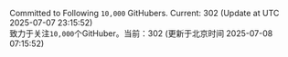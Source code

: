 Committed to Following `10,000` GitHubers. Current: <!-- FOLLOWING_COUNT -->302<!-- FOLLOWING_COUNT --> (Update at UTC <!-- LAST_UPDATED -->2025-07-07 23:15:52<!-- LAST_UPDATED -->)<br>
致力于关注`10,000`个GitHuber。当前：<!-- FOLLOWING_COUNT -->302<!-- FOLLOWING_COUNT --> (更新于北京时间 <!-- LAST_UPDATED_CST -->2025-07-08 07:15:52<!-- LAST_UPDATED_CST -->)

